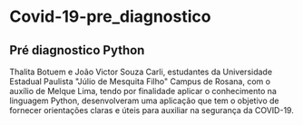 # Covid-19-pre_diagnostico
<h2>Pré diagnostico Python</h2>

<p> Thalita Botuem e João Victor Souza Carli, estudantes da Universidade Estadual Paulista "Júlio de Mesquita Filho" Campus de Rosana, com o auxílio de Melque Lima, tendo por finalidade aplicar o conhecimento na linguagem Python,  desenvolveram uma aplicação que tem o objetivo de fornecer orientações claras e úteis para auxiliar na segurança da COVID-19.
  </p>
  
 
